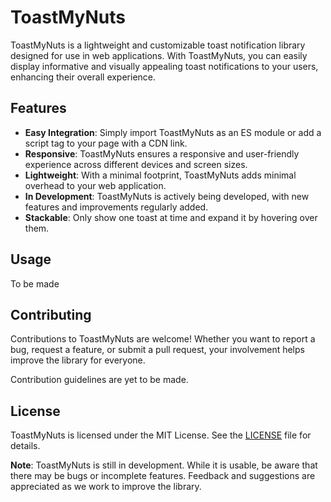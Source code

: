 # ToastMyNuts

ToastMyNuts is a lightweight and customizable toast notification library designed for use in web applications. With ToastMyNuts, you can easily display informative and visually appealing toast notifications to your users, enhancing their overall experience.

## Features

- **Easy Integration**: Simply import ToastMyNuts as an ES module or add a script tag to your page with a CDN link.
- **Responsive**: ToastMyNuts ensures a responsive and user-friendly experience across different devices and screen sizes.
- **Lightweight**: With a minimal footprint, ToastMyNuts adds minimal overhead to your web application.
- **In Development**: ToastMyNuts is actively being developed, with new features and improvements regularly added.
- **Stackable**: Only show one toast at time and expand it by hovering over them.

## Usage

To be made

## Contributing

Contributions to ToastMyNuts are welcome! Whether you want to report a bug, request a feature, or submit a pull request, your involvement helps improve the library for everyone.

Contribution guidelines are yet to be made.

## License

ToastMyNuts is licensed under the MIT License. See the [LICENSE](https://github.com/Ragudos/toastmynuts/blob/main/LICENSE) file for details.


**Note**: ToastMyNuts is still in development. While it is usable, be aware that there may be bugs or incomplete features. Feedback and suggestions are appreciated as we work to improve the library.